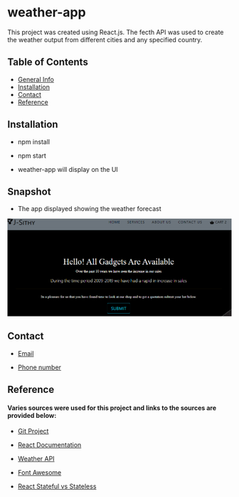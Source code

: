 # weather-app

 This project was created using React.js.
 The fecth API was used to create the weather output from different cities and any specified country. 
 
 ## Table of Contents 

   * [General Info](#weather-app)   
   * [Installation](#installation)
   * [Contact](#contact)  
   * [Reference](#reference)

 ## Installation
  
   * npm install
   
   * npm start
   
   * weather-app will display on the UI 

  ## Snapshot  

  * The app displayed showing the weather forecast
  
   ![Weather forecast](https://github.com/Josiah-Sithole/Capstone2-/blob/main/images/homepage.png)
 
  ## Contact

  * [Email](sitholejosiah7@gmail.com)
  
  * [Phone number](+27603191619)
     
  ## Reference
  
  #### Varies sources were used for this project and links to the sources are provided below:
  
  * [Git Project](https://github.com/erikflowers/weather-icons)
  
  * [React Documentation](https://reactjs.org/docs/getting-started.html)
  
  * [Weather API](api.openweathermap.org/data/2.5/weather?q=London,uk&appid=)
  
  * [Font Awesome](https://fontawesome.com/)
  
  * [React Stateful vs Stateless](https://code.tutsplus.com/tutorials/stateful-vs-stateless-functional-components-in-react--cms-29541)

